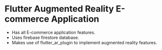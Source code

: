 
# Flutter Augmented Reality E-commerce Application
- Has all E-commerce application features.
- Uses firebase firestore database.
- Makes use of flutter_ar_plugin to implement augmented reality features. 
